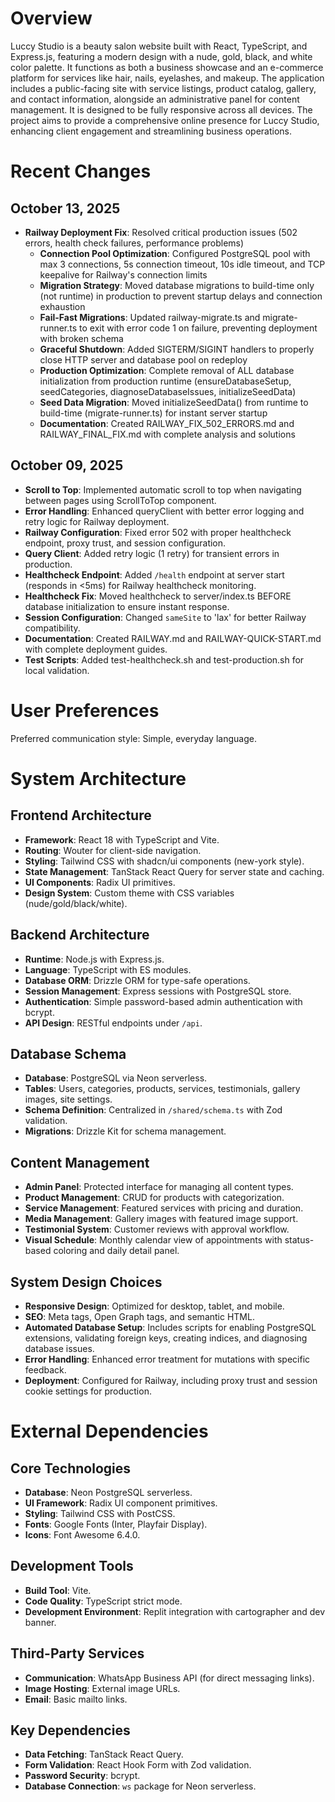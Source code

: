 # Overview

Luccy Studio is a beauty salon website built with React, TypeScript, and Express.js, featuring a modern design with a nude, gold, black, and white color palette. It functions as both a business showcase and an e-commerce platform for services like hair, nails, eyelashes, and makeup. The application includes a public-facing site with service listings, product catalog, gallery, and contact information, alongside an administrative panel for content management. It is designed to be fully responsive across all devices. The project aims to provide a comprehensive online presence for Luccy Studio, enhancing client engagement and streamlining business operations.

# Recent Changes

## October 13, 2025
- **Railway Deployment Fix**: Resolved critical production issues (502 errors, health check failures, performance problems)
  - **Connection Pool Optimization**: Configured PostgreSQL pool with max 3 connections, 5s connection timeout, 10s idle timeout, and TCP keepalive for Railway's connection limits
  - **Migration Strategy**: Moved database migrations to build-time only (not runtime) in production to prevent startup delays and connection exhaustion
  - **Fail-Fast Migrations**: Updated railway-migrate.ts and migrate-runner.ts to exit with error code 1 on failure, preventing deployment with broken schema
  - **Graceful Shutdown**: Added SIGTERM/SIGINT handlers to properly close HTTP server and database pool on redeploy
  - **Production Optimization**: Complete removal of ALL database initialization from production runtime (ensureDatabaseSetup, seedCategories, diagnoseDatabaseIssues, initializeSeedData)
  - **Seed Data Migration**: Moved initializeSeedData() from runtime to build-time (migrate-runner.ts) for instant server startup
  - **Documentation**: Created RAILWAY_FIX_502_ERRORS.md and RAILWAY_FINAL_FIX.md with complete analysis and solutions

## October 09, 2025
- **Scroll to Top**: Implemented automatic scroll to top when navigating between pages using ScrollToTop component.
- **Error Handling**: Enhanced queryClient with better error logging and retry logic for Railway deployment.
- **Railway Configuration**: Fixed error 502 with proper healthcheck endpoint, proxy trust, and session configuration.
- **Query Client**: Added retry logic (1 retry) for transient errors in production.
- **Healthcheck Endpoint**: Added `/health` endpoint at server start (responds in <5ms) for Railway healthcheck monitoring.
- **Healthcheck Fix**: Moved healthcheck to server/index.ts BEFORE database initialization to ensure instant response.
- **Session Configuration**: Changed `sameSite` to 'lax' for better Railway compatibility.
- **Documentation**: Created RAILWAY.md and RAILWAY-QUICK-START.md with complete deployment guides.
- **Test Scripts**: Added test-healthcheck.sh and test-production.sh for local validation.

# User Preferences

Preferred communication style: Simple, everyday language.

# System Architecture

## Frontend Architecture
- **Framework**: React 18 with TypeScript and Vite.
- **Routing**: Wouter for client-side navigation.
- **Styling**: Tailwind CSS with shadcn/ui components (new-york style).
- **State Management**: TanStack React Query for server state and caching.
- **UI Components**: Radix UI primitives.
- **Design System**: Custom theme with CSS variables (nude/gold/black/white).

## Backend Architecture
- **Runtime**: Node.js with Express.js.
- **Language**: TypeScript with ES modules.
- **Database ORM**: Drizzle ORM for type-safe operations.
- **Session Management**: Express sessions with PostgreSQL store.
- **Authentication**: Simple password-based admin authentication with bcrypt.
- **API Design**: RESTful endpoints under `/api`.

## Database Schema
- **Database**: PostgreSQL via Neon serverless.
- **Tables**: Users, categories, products, services, testimonials, gallery images, site settings.
- **Schema Definition**: Centralized in `/shared/schema.ts` with Zod validation.
- **Migrations**: Drizzle Kit for schema management.

## Content Management
- **Admin Panel**: Protected interface for managing all content types.
- **Product Management**: CRUD for products with categorization.
- **Service Management**: Featured services with pricing and duration.
- **Media Management**: Gallery images with featured image support.
- **Testimonial System**: Customer reviews with approval workflow.
- **Visual Schedule**: Monthly calendar view of appointments with status-based coloring and daily detail panel.

## System Design Choices
- **Responsive Design**: Optimized for desktop, tablet, and mobile.
- **SEO**: Meta tags, Open Graph tags, and semantic HTML.
- **Automated Database Setup**: Includes scripts for enabling PostgreSQL extensions, validating foreign keys, creating indices, and diagnosing database issues.
- **Error Handling**: Enhanced error treatment for mutations with specific feedback.
- **Deployment**: Configured for Railway, including proxy trust and session cookie settings for production.

# External Dependencies

## Core Technologies
- **Database**: Neon PostgreSQL serverless.
- **UI Framework**: Radix UI component primitives.
- **Styling**: Tailwind CSS with PostCSS.
- **Fonts**: Google Fonts (Inter, Playfair Display).
- **Icons**: Font Awesome 6.4.0.

## Development Tools
- **Build Tool**: Vite.
- **Code Quality**: TypeScript strict mode.
- **Development Environment**: Replit integration with cartographer and dev banner.

## Third-Party Services
- **Communication**: WhatsApp Business API (for direct messaging links).
- **Image Hosting**: External image URLs.
- **Email**: Basic mailto links.

## Key Dependencies
- **Data Fetching**: TanStack React Query.
- **Form Validation**: React Hook Form with Zod validation.
- **Password Security**: bcrypt.
- **Database Connection**: `ws` package for Neon serverless.